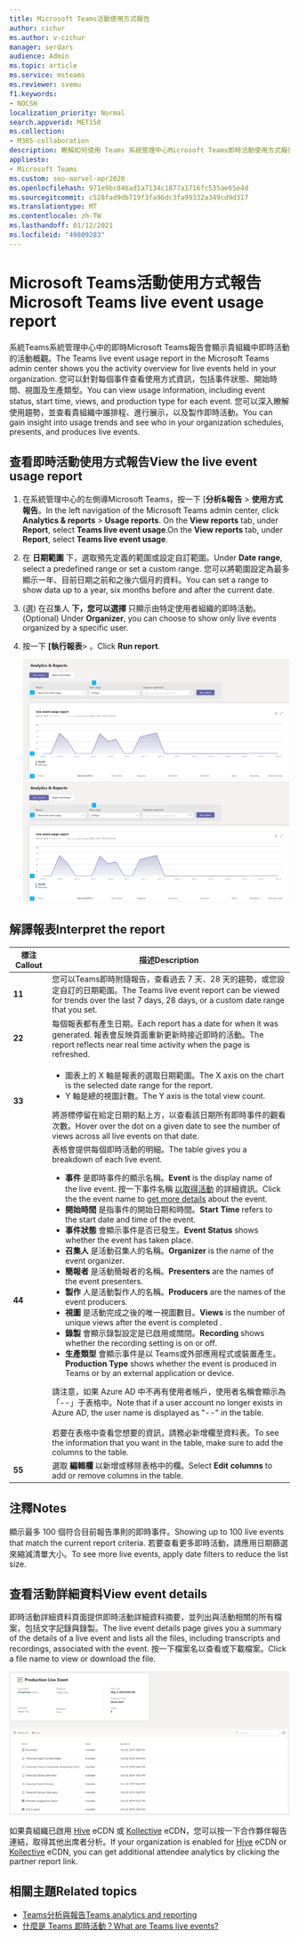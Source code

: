 ```yaml
---
title: Microsoft Teams活動使用方式報告
author: cichur
ms.author: v-cichur
manager: serdars
audience: Admin
ms.topic: article
ms.service: msteams
ms.reviewer: svemu
f1.keywords:
- NOCSH
localization_priority: Normal
search.appverid: MET150
ms.collection:
- M365-collaboration
description: 瞭解如何使用 Teams 系統管理中心Microsoft Teams即時活動使用方式報告，以取得Teams即時活動活動的概觀。
appliesto:
- Microsoft Teams
ms.custom: seo-marvel-apr2020
ms.openlocfilehash: 971e9bc846ad1a7134c1877a1716fc535ae65e4d
ms.sourcegitcommit: c528fad9db719f3fa96dc3fa99332a349cd9d317
ms.translationtype: MT
ms.contentlocale: zh-TW
ms.lasthandoff: 01/12/2021
ms.locfileid: "49809283"
---
```

# <a name="microsoft-teams-live-event-usage-report"></a><span data-ttu-id="0cca3-103">Microsoft Teams活動使用方式報告</span><span class="sxs-lookup"><span data-stu-id="0cca3-103">Microsoft Teams live event usage report</span></span>

<span data-ttu-id="0cca3-104">系統Teams系統管理中心中的即時Microsoft Teams報告會顯示貴組織中即時活動的活動概觀。</span><span class="sxs-lookup"><span data-stu-id="0cca3-104">The Teams live event usage report in the Microsoft Teams admin center shows you the activity overview for live events held in your organization.</span></span> <span data-ttu-id="0cca3-105">您可以針對每個事件查看使用方式資訊，包括事件狀態、開始時間、視圖及生產類型。</span><span class="sxs-lookup"><span data-stu-id="0cca3-105">You can view usage information, including event status, start time, views, and production type for each event.</span></span> <span data-ttu-id="0cca3-106">您可以深入瞭解使用趨勢，並查看貴組織中誰排程、進行展示，以及製作即時活動。</span><span class="sxs-lookup"><span data-stu-id="0cca3-106">You can gain insight into usage trends and see who in your organization schedules, presents, and produces live events.</span></span>

## <a name="view-the-live-event-usage-report"></a><span data-ttu-id="0cca3-107">查看即時活動使用方式報告</span><span class="sxs-lookup"><span data-stu-id="0cca3-107">View the live event usage report</span></span>

1. <span data-ttu-id="0cca3-108">在系統管理中心的左側導Microsoft Teams，按一下 [**分析&報告**  >  **使用方式報告**。</span><span class="sxs-lookup"><span data-stu-id="0cca3-108">In the left navigation of the Microsoft Teams admin center, click **Analytics & reports** > **Usage reports**.</span></span> <span data-ttu-id="0cca3-109">On the **View reports** tab, under **Report**, select **Teams live event usage**.</span><span class="sxs-lookup"><span data-stu-id="0cca3-109">On the **View reports** tab, under **Report**, select **Teams live event usage**.</span></span>
2. <span data-ttu-id="0cca3-110">在 **日期範圍** 下，選取預先定義的範圍或設定自訂範圍。</span><span class="sxs-lookup"><span data-stu-id="0cca3-110">Under **Date range**, select a predefined range or set a custom range.</span></span> <span data-ttu-id="0cca3-111">您可以將範圍設定為最多顯示一年、目前日期之前和之後六個月的資料。</span><span class="sxs-lookup"><span data-stu-id="0cca3-111">You can set a range to show  data up to a year, six months before and after the current date.</span></span>
3. <span data-ttu-id="0cca3-112"> (選) 在召集人 **下，您可以選擇** 只顯示由特定使用者組織的即時活動。</span><span class="sxs-lookup"><span data-stu-id="0cca3-112">(Optional) Under **Organizer**, you can choose to show only live events organized by a specific user.</span></span>
4. <span data-ttu-id="0cca3-113">按一下 **[執行報表**> 。</span><span class="sxs-lookup"><span data-stu-id="0cca3-113">Click **Run report**.</span></span>  

    <span data-ttu-id="0cca3-114">![系統管理中心Teams即時活動使用方式報表的螢幕擷取畫面Teams圖說文字](../media/teams-live-event-usage-report-with-callouts.png "系統管理中心Teams即時活動使用方式報表的螢幕擷取畫面Teams圖說文字")</span><span class="sxs-lookup"><span data-stu-id="0cca3-114">![Screenshot of the Teams live event usage report in the Teams admin center with callouts](../media/teams-live-event-usage-report-with-callouts.png "Screenshot of the Teams live event usage report in the Teams admin center with callouts")</span></span>

## <a name="interpret-the-report"></a><span data-ttu-id="0cca3-115">解譯報表</span><span class="sxs-lookup"><span data-stu-id="0cca3-115">Interpret the report</span></span>

|<span data-ttu-id="0cca3-116">標注</span><span class="sxs-lookup"><span data-stu-id="0cca3-116">Callout</span></span> |<span data-ttu-id="0cca3-117">描述</span><span class="sxs-lookup"><span data-stu-id="0cca3-117">Description</span></span>  |
|--------|-------------|
|<span data-ttu-id="0cca3-118">**1**</span><span class="sxs-lookup"><span data-stu-id="0cca3-118">**1**</span></span>   |<span data-ttu-id="0cca3-119">您可以Teams即時附隨報告，查看過去 7 天、28 天的趨勢，或您設定自訂的日期範圍。</span><span class="sxs-lookup"><span data-stu-id="0cca3-119">The Teams live event report can be viewed for trends over the last 7 days, 28 days, or a custom date range that you set.</span></span> |
|<span data-ttu-id="0cca3-120">**2**</span><span class="sxs-lookup"><span data-stu-id="0cca3-120">**2**</span></span>   |<span data-ttu-id="0cca3-121">每個報表都有產生日期。</span><span class="sxs-lookup"><span data-stu-id="0cca3-121">Each report has a date for when it was generated.</span></span> <span data-ttu-id="0cca3-122">報表會反映頁面重新更新時接近即時的活動。</span><span class="sxs-lookup"><span data-stu-id="0cca3-122">The report reflects near real time activity when the page is refreshed.</span></span> |
|<span data-ttu-id="0cca3-123">**3**</span><span class="sxs-lookup"><span data-stu-id="0cca3-123">**3**</span></span>   |<ul><li><span data-ttu-id="0cca3-124">圖表上的 X 軸是報表的選取日期範圍。</span><span class="sxs-lookup"><span data-stu-id="0cca3-124">The X axis on the chart is the selected date range for the report.</span></span></li> <li> <span data-ttu-id="0cca3-125">Y 軸是總的視圖計數。</span><span class="sxs-lookup"><span data-stu-id="0cca3-125">The Y axis is the total view count.</span></span></li> </ul><span data-ttu-id="0cca3-126">將游標停留在給定日期的點上方，以查看該日期所有即時事件的觀看次數。</span><span class="sxs-lookup"><span data-stu-id="0cca3-126">Hover over the dot on a given date to see the number of views across all live events on that date.</span></span>|
|<span data-ttu-id="0cca3-127">**4**</span><span class="sxs-lookup"><span data-stu-id="0cca3-127">**4**</span></span>   |<span data-ttu-id="0cca3-128">表格會提供每個即時活動的明細。</span><span class="sxs-lookup"><span data-stu-id="0cca3-128">The table gives you a breakdown of each live event.</span></span> <ul><li><span data-ttu-id="0cca3-129">**事件** 是即時事件的顯示名稱。</span><span class="sxs-lookup"><span data-stu-id="0cca3-129">**Event** is the display name of the live event.</span></span> <span data-ttu-id="0cca3-130">按一下事件名稱 [以取得活動](#view-event-details) 的詳細資訊。</span><span class="sxs-lookup"><span data-stu-id="0cca3-130">Click the the event name to [get more details](#view-event-details) about the event.</span></span> </li> <li><span data-ttu-id="0cca3-131">**開始時間** 是指事件的開始日期和時間。</span><span class="sxs-lookup"><span data-stu-id="0cca3-131">**Start Time** refers to the start date and time of the event.</span></span></li> <li><span data-ttu-id="0cca3-132">**事件狀態** 會顯示事件是否已發生。</span><span class="sxs-lookup"><span data-stu-id="0cca3-132">**Event Status** shows whether the event has taken place.</span></span>  </li><li><span data-ttu-id="0cca3-133">**召集人** 是活動召集人的名稱。</span><span class="sxs-lookup"><span data-stu-id="0cca3-133">**Organizer** is the name of the event organizer.</span></span></li> <li><span data-ttu-id="0cca3-134">**簡報者** 是活動簡報者的名稱。</span><span class="sxs-lookup"><span data-stu-id="0cca3-134">**Presenters** are the names of the  event presenters.</span></span></li><li><span data-ttu-id="0cca3-135">**製作** 人是活動製作人的名稱。</span><span class="sxs-lookup"><span data-stu-id="0cca3-135">**Producers** are the names of the event producers.</span></span></li><li><span data-ttu-id="0cca3-136">**視圖** 是活動完成之後的唯一視圖數目。</span><span class="sxs-lookup"><span data-stu-id="0cca3-136">**Views** is the number of unique views after the event is completed .</span></span></li><li><span data-ttu-id="0cca3-137">**錄製** 會顯示錄製設定是已啟用或關閉。</span><span class="sxs-lookup"><span data-stu-id="0cca3-137">**Recording** shows whether the recording setting is on or off.</span></span></li><li><span data-ttu-id="0cca3-138">**生產類型** 會顯示事件是以 Teams或外部應用程式或裝置產生。</span><span class="sxs-lookup"><span data-stu-id="0cca3-138">**Production Type** shows whether the event is produced in Teams or by an external application or device.</span></span></li></li> </ul><span data-ttu-id="0cca3-139">請注意，如果 Azure AD 中不再有使用者帳戶，使用者名稱會顯示為 「--」于表格中。</span><span class="sxs-lookup"><span data-stu-id="0cca3-139">Note that if a user account no longer exists in Azure AD, the user name is displayed as "--" in the table.</span></span> <br><br><span data-ttu-id="0cca3-140">若要在表格中查看您想要的資訊，請務必新增欄至資料表。</span><span class="sxs-lookup"><span data-stu-id="0cca3-140">To see the information that you want in the table, make sure to add the columns to the table.</span></span> |
|<span data-ttu-id="0cca3-141">**5**</span><span class="sxs-lookup"><span data-stu-id="0cca3-141">**5**</span></span>   |<span data-ttu-id="0cca3-142">選取 **編輯欄** 以新增或移除表格中的欄。</span><span class="sxs-lookup"><span data-stu-id="0cca3-142">Select **Edit columns** to add or remove columns in the table.</span></span>|

## <a name="notes"></a><span data-ttu-id="0cca3-143">注釋</span><span class="sxs-lookup"><span data-stu-id="0cca3-143">Notes</span></span>
<span data-ttu-id="0cca3-144">顯示最多 100 個符合目前報告準則的即時事件。</span><span class="sxs-lookup"><span data-stu-id="0cca3-144">Showing up to 100 live events that match the current report criteria.</span></span> <span data-ttu-id="0cca3-145">若要查看更多即時活動，請應用日期篩選來縮減清單大小。</span><span class="sxs-lookup"><span data-stu-id="0cca3-145">To see more live events, apply date filters to reduce the list size.</span></span>

## <a name="view-event-details"></a><span data-ttu-id="0cca3-146">查看活動詳細資料</span><span class="sxs-lookup"><span data-stu-id="0cca3-146">View event details</span></span>

<span data-ttu-id="0cca3-147">即時活動詳細資料頁面提供即時活動詳細資料摘要，並列出與活動相關的所有檔案，包括文字記錄與錄製。</span><span class="sxs-lookup"><span data-stu-id="0cca3-147">The live event details page gives you a summary of the details of a live event and lists all the files, including transcripts and recordings, associated with the event.</span></span> <span data-ttu-id="0cca3-148">按一下檔案名以查看或下載檔案。</span><span class="sxs-lookup"><span data-stu-id="0cca3-148">Click a file name to view or download the file.</span></span>

![顯示即時活動詳細資料之螢幕擷取畫面](../media/teams-live-event-usage-report-event-detail.png)

<span data-ttu-id="0cca3-150">如果貴組織已啟用 [Hive](https://www.hivestreaming.com/partners/integration-partners/microsoft/) eCDN 或 [Kollective](https://kollective.com) eCDN，您可以按一下合作夥伴報告連結，取得其他出席者分析。</span><span class="sxs-lookup"><span data-stu-id="0cca3-150">If your organization is enabled for [Hive](https://www.hivestreaming.com/partners/integration-partners/microsoft/) eCDN or [Kollective](https://kollective.com) eCDN, you can get additional attendee analytics by clicking the partner report link.</span></span>

## <a name="related-topics"></a><span data-ttu-id="0cca3-151">相關主題</span><span class="sxs-lookup"><span data-stu-id="0cca3-151">Related topics</span></span>

- [<span data-ttu-id="0cca3-152">Teams分析與報告</span><span class="sxs-lookup"><span data-stu-id="0cca3-152">Teams analytics and reporting</span></span>](teams-reporting-reference.md)
- [<span data-ttu-id="0cca3-153">什麼是 Teams 即時活動？</span><span class="sxs-lookup"><span data-stu-id="0cca3-153">What are Teams live events?</span></span>](../teams-live-events/what-are-teams-live-events.md)
